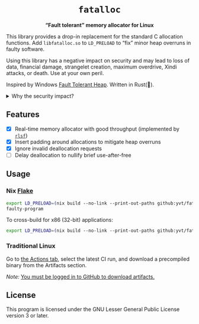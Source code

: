 <div align="center">

# `fatalloc`

**“Fault tolerant” memory allocator for Linux**

</div>

This library provides a drop-in replacement for the standard C allocation
functions. Add `libfatalloc.so` to `LD_PRELOAD` to “fix” minor heap overruns
in faulty software.

Using this library has a negative impact on security and may lead to loss of
data, financial damage, strangelet creation, maximum overdrive, Xindi attacks,
or death. Use at your own peril.

Inspired by Windows [Fault Tolerant Heap][1]. Written in Rust(🚀).

<details>
<summary>Why the security impact?</summary>

While reducing the likelihood of application crashes may seem appealing to some
people, it doesn't necessarily mean bugs are actually fixed if done in a wrong
way. In fact, application crashes are symptoms of underlying bugs and meant to
stop the faulty program that is already straying from the designed behavior from
going even worse, e.g., incurring permanent damage to your files, [impeding
an Iranian nuclear program][7], [violating the right to privacy][8], or even
[taking human lives][6]. Modern binary exploit mitigation techniques, such as
[ShadowCallStack][10] and [Control Flow Guard][9], are often designed to
immediately abort the faulting program at the first sign of security violation.
The heap implementations in modern operating systems evolved as well to detect
heap usage errors and thwart potential heap-based exploits¹. All this library
does is to undo these efforts.

<sub>¹ Mark E. Russinovich, David A. Solomon, Alex Ionescu, *Windows Internals,
Part 2 (6th edition)*, pp 224–225.</sub>

</details>

## Features

- [x] Real-time memory allocator with good throughput (implemented by
  [`rlsf`][5])
- [x] Insert padding around allocations to mitigate heap overruns
- [x] Ignore invalid deallocation requests
- [ ] Delay deallocation to nullify brief use-after-free

## Usage

### Nix [Flake][2]

```bash
export LD_PRELOAD=(nix build --no-link --print-out-paths github:yvt/fatalloc)/lib/libfatalloc.so)
faulty-program
```

To cross-build for x86 (32-bit) applications:

```bash
export LD_PRELOAD=(nix build --no-link --print-out-paths github:yvt/fatalloc#defaultPackage.i686-linux)/lib/libfatalloc.so)
```

### Traditional Linux

Go to [the Actions tab][3], select the latest CI run, and download a
precompiled binary from the Artifacts section.

*Note:* [You must be logged in to GitHub to download artifacts.][4]

## License

This program is licensed under the GNU Lesser General Public License version 3
or later.

[1]: https://docs.microsoft.com/en-us/windows/win32/win7appqual/fault-tolerant-heap
[2]: https://nixos.wiki/wiki/Flakes
[3]: https://github.com/yvt/fatalloc/actions/workflows/ci.yml
[4]: https://github.community/t/public-read-access-to-actions-artifacts/17363/11
[5]: https://github.com/yvt/rlsf
[6]: https://embeddedgurus.com/state-space/2014/02/are-we-shooting-ourselves-in-the-foot-with-stack-overflow/
[7]: https://en.wikipedia.org/wiki/Stuxnet
[8]: https://watchfulip.github.io/2021/09/18/Hikvision-IP-Camera-Unauthenticated-RCE.html
[9]: https://docs.microsoft.com/en-us/windows/win32/secbp/control-flow-guard
[10]: https://source.android.com/devices/tech/debug/shadow-call-stack
